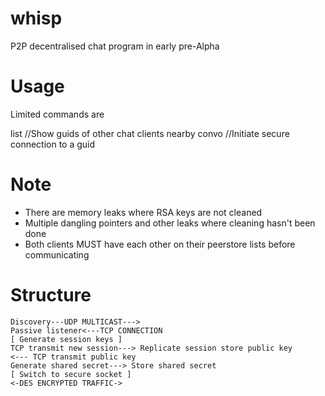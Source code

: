 whisp
=====
P2P decentralised chat program in early pre-Alpha


Usage
=====

Limited commands are

list  //Show guids of other chat clients nearby
convo //Initiate secure connection to a guid


Note
=====

- There are memory leaks where RSA keys are not cleaned
- Multiple dangling pointers and other leaks where cleaning hasn't been done
- Both clients MUST have each other on their peerstore lists before communicating



Structure
=========

	Discovery---UDP MULTICAST--->
	Passive listener<---TCP CONNECTION		
	[ Generate session keys ]
	TCP transmit new session---> Replicate session store public key
	<--- TCP transmit public key
	Generate shared secret---> Store shared secret
	[ Switch to secure socket ]
	<-DES ENCRYPTED TRAFFIC->	


